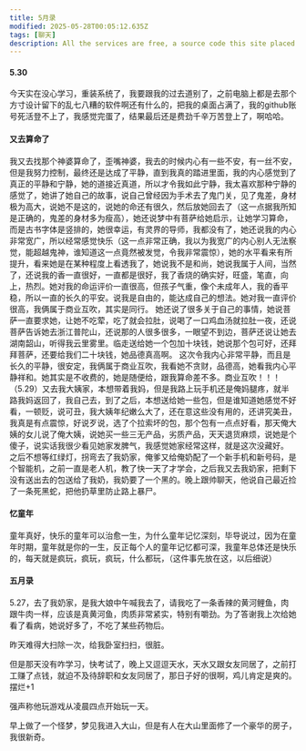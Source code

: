 ```yaml
---
title: 5月录
modified: 2025-05-28T00:05:12.635Z
tags: [聊天]
description: All the services are free, a source code this site placed on github repository and intergration with netlify service, another service that you can use is github page for hosting your own static site.
---
```

#### 5.30
今天实在没心学习，重装系统了，我要跟我的过去道别了，之前电脑上都是去那个方寸设计留下的乱七八糟的软件啊还有什么的，把我的桌面占满了，我的github账号死活登不上了，我感觉完蛋了，结果最后还是费劲千辛万苦登上了，啊哈哈。
#### 又去算命了
我又去找那个神婆算命了，歪嘴神婆，我去的时候内心有一些不安，有一丝不安，但是我努力控制，最终还是达成了平静，直到我真的踏进里面，我的内心感觉到了真正的平静和宁静，她的道接近真道，所以才令我如此宁静，我太喜欢那种宁静的感觉了，她讲了她自己的故事，说自己曾经因为手术去了鬼门关，见了鬼差，身材极为高大，说她不是这的，说她的命还有很久，然后放她回去了（这一点据我所知是正确的，鬼差的身材多为瘦高），她还说梦中有菩萨给她启示，让她学习算命，而是古书字体是竖排的，她很幸运，有灵界的导师，我都没有了，她还说我的内心非常宽广，所以经常感觉快乐（这一点非常正确，我以为我宽广的内心别人无法察觉，能超越鬼神，谁知道这一点竟然被发觉，令我非常震惊），她的水平看来有所提升，看来她是在某种程度上看透我了，她说我不是和尚，她说我属于人间，当然了，还说我的香一直很好，一直都是很好，我了香烧的确实好，旺盛，笔直，向上，热烈。她对我的命运评价一直很高，但孩子气重，像个未成年人，我的香平稳，所以一直的长久的平安。说我是自由的，能达成自己的想法。她对我一直评价很高，我俩属于商业互吹，其实是同行。
她还说了很多关于自己的事情，她说菩萨一直要求她，让她不吃荤，吃了就会拉肚，说喝了一口鸡血汤就拉肚一夜，还说菩萨告诉她去浙江普陀山，还说那的人很多很多，一眼望不到边，菩萨还说让她去湖南韶山，听得我云里雾里。临走送给她一个包加十块钱，她说那个包可好，还拜拜菩萨，还要给我们二十块钱，她品德真高啊。
这次令我内心非常平静，而且是长久的平静，很安定，我俩属于商业互吹，我看她不贪财，品德高，她看我内心平静祥和。她其实是不收费的，她是随便给，跟我算命差不多。商业互吹！！！（5.29）又去我大姨家，本想带着我妈，但是我路上玩手机还是俺妈腿疼，就半路我妈返回了，我自己去，到了之后，本想送给她一些包，但是谁知道她感觉不好看，一顿贬，说可丑，我大姨年纪嫩么大了，还在意这些没有用的，还讲究美丑，我真是有点震惊，好说歹说，选了个拉索坏的包，那个包有一点点好看，那天俺大姨的女儿说了俺大姨，说她买一些三无产品，劣质产品，天天退货麻烦，说她是个傻子，说实话我很少看见她家发脾气，我感觉她家经常这样，就是这次没藏好。
之后不想等红绿灯，拐弯去了我奶家，俺爹又给俺奶配了一个新手机和新号码，是个智能机，之前一直是老人机，教了快一天了才学会，之后我又去我奶家，把剩下没有送出去的包送给了我奶，我奶要了一个黑的。晚上跟帅聊天，他说自己最近捡了一条死黑蛇，把他扔草里防止路上暴尸。
#### 忆童年
童年真好，快乐的童年可以治愈一生，为什么童年记忆深刻，毕导说过，因为在童年时期，童年就是你的一生，反正每个人的童年记忆都可深，我童年总体还是快乐的，每天就是疯玩，疯玩，疯玩，什么都玩，（这件事先放在这，以后细说）

#### 五月录

5.27，去了我奶家，是我大娘中午喊我去了，请我吃了一条香辣的黄河鲤鱼，肉跟牛肉一样，应该是真黄河鱼，肉质非常紧实，特别有嚼劲。为了答谢我上次给她看了看病，她说好多了，不吃了某些药物后。

昨天难得大扫除一次，给我卧室扫扫，很脏。

但是那天没有咋学习，快考试了，晚上又逗逗天水，天水又跟女友同居了，之前打工赚了点钱，就迫不及待辞职和女友同居了，那日子好的很啊，鸡儿肯定是爽的。摆烂+1

强声称他玩游戏从凌晨四点开始玩一天。

早上做了一个怪梦，梦见我进入大山，但是有人在大山里面修了一个豪华的房子，我很新奇。
